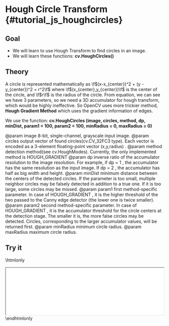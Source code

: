 Hough Circle Transform {#tutorial_js_houghcircles}
======================

Goal
----

-   We will learn to use Hough Transform to find circles in an image.
-   We will learn these functions: **cv.HoughCircles()**

Theory
------

A circle is represented mathematically as \f$(x-x_{center})^2 + (y - y_{center})^2 = r^2\f$ where
\f$(x_{center},y_{center})\f$ is the center of the circle, and \f$r\f$ is the radius of the circle. From
equation, we can see we have 3 parameters, so we need a 3D accumulator for hough transform, which
would be highly ineffective. So OpenCV uses more trickier method, **Hough Gradient Method** which
uses the gradient information of edges.

We use the function: **cv.HoughCircles (image, circles, method, dp, minDist, param1 = 100, param2 = 100, minRadius = 0, maxRadius = 0)**

@param image       8-bit, single-channel, grayscale input image.
@param circles     output vector of found circles(cv.CV_32FC3 type). Each vector is encoded as a 3-element floating-point vector (x,y,radius) .
@param method      detection method(see cv.HoughModes). Currently, the only implemented method is HOUGH_GRADIENT
@param dp      	   inverse ratio of the accumulator resolution to the image resolution. For example, if dp = 1 , the accumulator has the same resolution as the input image. If dp = 2 , the accumulator has half as big width and height.
@param minDist     minimum distance between the centers of the detected circles. If the parameter is too small, multiple neighbor circles may be falsely detected in addition to a true one. If it is too large, some circles may be missed.
@param param1      first method-specific parameter. In case of HOUGH_GRADIENT , it is the higher threshold of the two passed to the Canny edge detector (the lower one is twice smaller).
@param param2      second method-specific parameter. In case of HOUGH_GRADIENT , it is the accumulator threshold for the circle centers at the detection stage. The smaller it is, the more false circles may be detected. Circles, corresponding to the larger accumulator values, will be returned first.
@param minRadius   minimum circle radius.
@param maxRadius   maximum circle radius.

Try it
------

\htmlonly
<iframe src="../../js_houghcircles_HoughCirclesP.html" width="100%"
        onload="this.style.height=this.contentDocument.body.scrollHeight +'px';">
</iframe>
\endhtmlonly